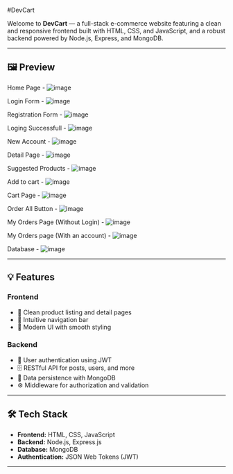 #DevCart

Welcome to **DevCart** — a full-stack e-commerce website featuring a clean and responsive frontend built with HTML, CSS, and JavaScript, and a robust backend powered by Node.js, Express, and MongoDB.

---

## 🖼️ Preview
Home Page - ![image](https://github-production-user-asset-6210df.s3.amazonaws.com/145452106/458088954-d80d66ff-a53b-441b-9568-a5d398a18480.png?X-Amz-Algorithm=AWS4-HMAC-SHA256&X-Amz-Credential=AKIAVCODYLSA53PQK4ZA%2F20250623%2Fus-east-1%2Fs3%2Faws4_request&X-Amz-Date=20250623T201339Z&X-Amz-Expires=300&X-Amz-Signature=915327584e883333b65a35c3ff147f2ebea6a8889f94e421d9baec11b461dc93&X-Amz-SignedHeaders=host)

Login Form - ![image](https://github.com/user-attachments/assets/0617c138-0582-4ba5-8ebb-12c151d460d1)

Registration Form - ![image](https://github.com/user-attachments/assets/23dd57dd-0320-457e-a8fa-e2fbe7652f8c)

Loging Successfull - ![image](https://github.com/user-attachments/assets/5b297b99-4862-493a-809e-bb7f7d6f03f5)

New Account - ![image](https://github.com/user-attachments/assets/ea0e3ca1-6ac4-4799-84aa-8a23bf45eee0)

Detail Page - ![image](https://github.com/user-attachments/assets/e0e3c7d2-1746-4b63-b6ed-e76cb9b014ba)

Suggested Products - ![image](https://github.com/user-attachments/assets/bc23a401-e0e9-48d6-aef6-4c9df154d1a4)

Add to cart - ![image](https://github.com/user-attachments/assets/647cff48-251e-4553-afe3-e524062f6b84)

Cart Page - ![image](https://github.com/user-attachments/assets/fad782ba-3afa-44c9-ac2f-ab537fb7b47d)

Order All Button - ![image](https://github.com/user-attachments/assets/791fdb1d-5769-495c-b905-c51a5cb56193)

My Orders Page (Without Login) - ![image](https://github.com/user-attachments/assets/bb443d70-a7ad-4b1e-988a-59e7f359074d)

My Orders page (With an account) - ![image](https://github.com/user-attachments/assets/8e331e31-aa0c-4951-87da-7a37059e6e35)

Database - ![image](https://github.com/user-attachments/assets/9b279809-f6d6-45e7-871c-10041156e783)

---

## 💡 Features

### Frontend
- 🧩 Clean product listing and detail pages  
- 🧭 Intuitive navigation bar  
- 🎨 Modern UI with smooth styling  

### Backend
- 🔐 User authentication using JWT  
- 🗄️ RESTful API for posts, users, and more  
- 💾 Data persistence with MongoDB  
- ⚙️ Middleware for authorization and validation  

---

## 🛠 Tech Stack

- **Frontend:** HTML, CSS, JavaScript  
- **Backend:** Node.js, Express.js  
- **Database:** MongoDB  
- **Authentication:** JSON Web Tokens (JWT)  

---
